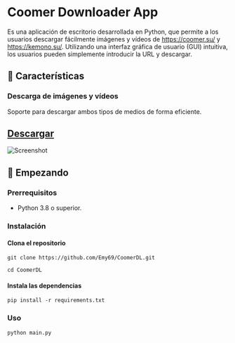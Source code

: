 # Coomer Downloader App 
Es una aplicación de escritorio desarrollada en Python, que permite a los usuarios descargar fácilmente imágenes y vídeos de https://coomer.su/ y https://kemono.su/. Utilizando una interfaz gráfica de usuario (GUI) intuitiva, los usuarios pueden simplemente introducir la URL y descargar.

## 🌟 Características
    
### Descarga de imágenes y vídeos
Soporte para descargar ambos tipos de medios de forma eficiente.

##
## [Descargar](https://github.com/Emy69/CoomerDL/releases)

![Screenshot](https://github.com/Emy69/CoomerDL/blob/main/resources/screenshots/Screenshot%202024-03-25.png)



## 🚀 Empezando

### Prerrequisitos
- Python 3.8 o superior.

### Instalación

#### Clona el repositorio
```git clone https://github.com/Emy69/CoomerDL.git```

```cd CoomerDL```

#### Instala las dependencias
```pip install -r requirements.txt```

### Uso
```python main.py```

